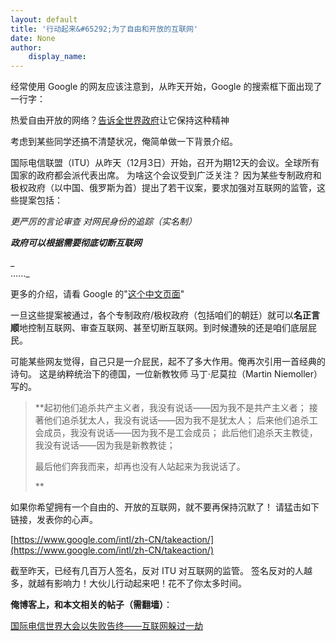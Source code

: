 ```yaml
---
layout: default
title: '行动起来&#65292;为了自由和开放的互联网'
date: None
author:
    display_name: 
---
```


经常使用 Google 的网友应该注意到，从昨天开始，Google 的搜索框下面出现了一行字：

热爱自由开放的网络？[告诉全世界政府](https://www.google.com/takeaction/)让它保持这种精神

考虑到某些同学还搞不清楚状况，俺简单做一下背景介绍。

国际电信联盟（ITU）从昨天（12月3日）开始，召开为期12天的会议。全球所有国家的政府都会派代表出席。 为啥这个会议受到广泛关注？ 因为某些专制政府和极权政府（以中国、俄罗斯为首）提出了若干议案，要求加强对互联网的监管，这些提案包括：

_更严厉的言论审查 对网民身份的追踪（实名制）_

_**政府可以根据需要彻底切断互联网**_

_  
......_

更多的介绍，请看 Google 的"[这个中文页面](https://www.google.com/intl/zh-CN/takeaction/whats-at-stake/)"

一旦这些提案被通过，各个专制政府/极权政府（包括咱们的朝廷）就可以**名正言顺**地控制互联网、审查互联网、甚至切断互联网。到时候遭殃的还是咱们底层屁民。

可能某些网友觉得，自己只是一介屁民，起不了多大作用。俺再次引用一首经典的诗句。 这是纳粹统治下的德国，一位新教牧师 马丁·尼莫拉（Martin Niemoller）写的。

> **起初他们追杀共产主义者，我没有说话——因为我不是共产主义者； 接著他们追杀犹太人，我没有说话——因为我不是犹太人； 后来他们追杀工会成员，我没有说话——因为我不是工会成员； 此后他们追杀天主教徒，我没有说话——因为我是新教教徒；
> 
> 最后他们奔我而来，却再也没有人站起来为我说话了。
> 
> **

如果你希望拥有一个自由的、开放的互联网，就不要再保持沉默了！ 请猛击如下链接，发表你的心声。

[https://www.google.com/intl/zh-CN/takeaction/](https://www.google.com/intl/zh-CN/takeaction/)

截至昨天，已经有几百万人签名，反对 ITU 对互联网的监管。 签名反对的人越多，就越有影响力！大伙儿行动起来吧！花不了你太多时间。

**俺博客上，和本文相关的帖子（需翻墙）**：

  
[国际电信世界大会以失败告终——互联网躲过一劫](http://program-think.blogspot.com/2012/12/wcit-12.html)

